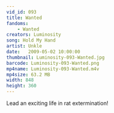 ```yaml
---
vid_id: 093
title: Wanted
fandoms:
    - Wanted
creators: Luminosity
song: Hold My Hand
artist: Unkle
date:   2009-05-02 10:00:00
thumbnail: Luminosity-093-Wanted.jpg
barcode: Luminosity-093-Wanted.png
mp4name: Luminosity-093-Wanted.m4v
mp4size: 63.2 MB
width: 848
height: 360
---
```


Lead an exciting life in rat extermination!
